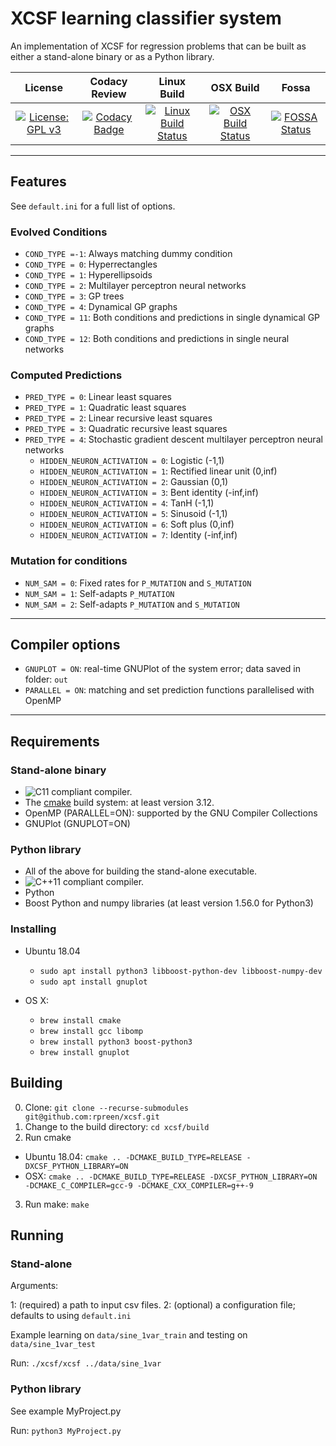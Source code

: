 # XCSF learning classifier system

An implementation of XCSF for regression problems that can be built as either a
stand-alone binary or as a Python library.

License|Codacy Review|Linux Build|OSX Build|Fossa
:--:|:--:|:--:|:--:|:--:
[![License: GPL v3](https://img.shields.io/badge/License-GPL%20v3-blue.svg)](http://www.gnu.org/licenses/gpl-3.0)|[![Codacy Badge](https://api.codacy.com/project/badge/Grade/2213b9ad4e034482bf058d4598d1618b)](https://www.codacy.com/app/rpreen/xcsf)|[![Linux Build Status](http://badges.herokuapp.com/travis/rpreen/xcsf?env=BADGE=linux&label=build&branch=master)](https://travis-ci.org/rpreen/xcsf)|[![OSX Build Status](http://badges.herokuapp.com/travis/rpreen/xcsf?env=BADGE=osx&label=build&branch=master)](https://travis-ci.org/rpreen/xcsf)|[![FOSSA Status](https://app.fossa.com/api/projects/git%2Bgithub.com%2Frpreen%2Fxcsf.svg?type=shield)](https://app.fossa.com/projects/git%2Bgithub.com%2Frpreen%2Fxcsf?ref=badge_shield)

------------------------
## Features

See `default.ini` for a full list of options.

### Evolved Conditions

* `COND_TYPE =-1`: Always matching dummy condition
* `COND_TYPE = 0`: Hyperrectangles
* `COND_TYPE = 1`: Hyperellipsoids
* `COND_TYPE = 2`: Multilayer perceptron neural networks
* `COND_TYPE = 3`: GP trees
* `COND_TYPE = 4`: Dynamical GP graphs
* `COND_TYPE = 11`: Both conditions and predictions in single dynamical GP graphs
* `COND_TYPE = 12`: Both conditions and predictions in single neural networks

### Computed Predictions

* `PRED_TYPE = 0`: Linear least squares
* `PRED_TYPE = 1`: Quadratic least squares
* `PRED_TYPE = 2`: Linear recursive least squares
* `PRED_TYPE = 3`: Quadratic recursive least squares
* `PRED_TYPE = 4`: Stochastic gradient descent multilayer perceptron neural networks
  * `HIDDEN_NEURON_ACTIVATION = 0`: Logistic (-1,1)
  * `HIDDEN_NEURON_ACTIVATION = 1`: Rectified linear unit (0,inf)
  * `HIDDEN_NEURON_ACTIVATION = 2`: Gaussian (0,1)
  * `HIDDEN_NEURON_ACTIVATION = 3`: Bent identity (-inf,inf)
  * `HIDDEN_NEURON_ACTIVATION = 4`: TanH (-1,1)
  * `HIDDEN_NEURON_ACTIVATION = 5`: Sinusoid (-1,1)
  * `HIDDEN_NEURON_ACTIVATION = 6`: Soft plus (0,inf)
  * `HIDDEN_NEURON_ACTIVATION = 7`: Identity (-inf,inf)

 
### Mutation for conditions

* `NUM_SAM = 0`: Fixed rates for `P_MUTATION` and `S_MUTATION`
* `NUM_SAM = 1`: Self-adapts `P_MUTATION`
* `NUM_SAM = 2`: Self-adapts `P_MUTATION` and `S_MUTATION`
 
------------------------
## Compiler options

* `GNUPLOT = ON`: real-time GNUPlot of the system error; data saved in folder: `out`
* `PARALLEL = ON`: matching and set prediction functions parallelised with OpenMP
  
------------------------
## Requirements

### Stand-alone binary
 
* ![C11](https://img.shields.io/badge/C-11-blue.svg?style=flat) compliant compiler.
* The [cmake][cmake] build system: at least version 3.12.
* OpenMP (PARALLEL=ON): supported by the GNU Compiler Collections
* GNUPlot (GNUPLOT=ON)

### Python library
 
* All of the above for building the stand-alone executable.
* ![C++11](https://img.shields.io/badge/C++-11-blue.svg?style=flat) compliant compiler.
* Python
* Boost Python and numpy libraries (at least version 1.56.0 for Python3)

### Installing

* Ubuntu 18.04
  * `sudo apt install python3 libboost-python-dev libboost-numpy-dev`
  * `sudo apt install gnuplot`
 
* OS X:
  * `brew install cmake`
  * `brew install gcc libomp` 
  * `brew install python3 boost-python3`
  * `brew install gnuplot`
  
## Building

0. Clone: `git clone --recurse-submodules git@github.com:rpreen/xcsf.git`
1. Change to the build directory: `cd xcsf/build`
2. Run cmake
  * Ubuntu 18.04: `cmake .. -DCMAKE_BUILD_TYPE=RELEASE -DXCSF_PYTHON_LIBRARY=ON`
  * OSX:  `cmake .. -DCMAKE_BUILD_TYPE=RELEASE -DXCSF_PYTHON_LIBRARY=ON -DCMAKE_C_COMPILER=gcc-9 -DCMAKE_CXX_COMPILER=g++-9`
3. Run make: `make`

## Running

### Stand-alone

Arguments: 

1: (required) a path to input csv files.
2: (optional) a configuration file; defaults to using `default.ini`

Example learning on `data/sine_1var_train` and testing on `data/sine_1var_test`

Run: `./xcsf/xcsf ../data/sine_1var`              

### Python library

See example MyProject.py

Run: `python3 MyProject.py`

[cmake]: http://www.cmake.org/ "CMake tool"
